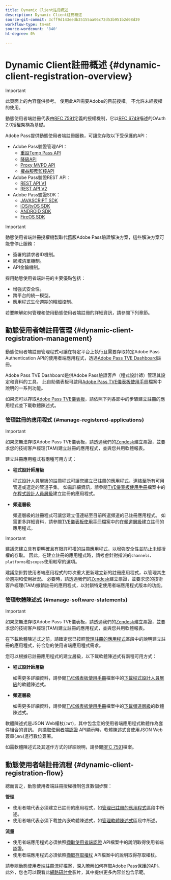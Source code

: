 ```yaml
---
title: Dynamic Client註冊概述
description: Dynamic Client註冊概述
source-git-commit: 3cff9d143eedb35155aa06c72d53b951b2d08d39
workflow-type: tm+mt
source-wordcount: '840'
ht-degree: 0%

---
```



# Dynamic Client註冊概述 {#dynamic-client-registration-overview}

>[!IMPORTANT]
>
> 此頁面上的內容僅供參考。 使用此API需要Adobe的目前授權。 不允許未經授權的使用。

動態使用者端註冊代表由[RFC 7591](https://datatracker.ietf.org/doc/html/rfc7591)定義的授權機制，它以[RFC 6749](https://datatracker.ietf.org/doc/html/rfc6749)描述的OAuth 2.0授權架構為基礎。

Adobe Pass提供動態使用者端註冊服務，可讓您存取以下受保護的API：

* Adobe Pass驗證管理API：
   * [重設Temp Pass API](../reset-temp-pass.md)
   * [降級API](../degradation-api-overview.md)
   * [Proxy MVPD API](../proxy-mvpd-webserv.md)
   * [權益服務監控API](../entitlement-service-monitoring-api.md)
* Adobe Pass驗證REST API：
   * [REST API V1](../rest-api-reference.md)
   * [REST API V2](../rest-api-v2/apis/rest-api-v2-apis-overview.md)
* Adobe Pass驗證SDK：
   * [JAVASCRIPT SDK](../javascript-sdk-api-reference.md)
   * [iOS/tvOS SDK](../iostvos-sdk-api-reference.md)
   * [ANDROID SDK](../android-sdk-api-reference.md)
   * [FireOS SDK](../amazon-fireos-native-client-api-reference.md)

>[!IMPORTANT]
>
> 動態使用者端註冊授權機製取代舊版Adobe Pass驗證解決方案，這些解決方案可能會停止服務：
>
> * 簽署的請求者ID機制。
> * 網域清單機制。
> * API金鑰機制。

採用動態使用者端註冊的主要優點包括：

* 增強式安全性。
* 跨平台的統一模型。
* 應用程式生命週期的精細控制。

若要瞭解如何管理和使用動態使用者端註冊的詳細資訊，請參閱下列章節。

## 動態使用者端註冊管理 {#dynamic-client-registration-management}

動態使用者端註冊管理程式可讓在特定平台上執行且需要存取特定Adobe Pass Authentication API的使用者端應用程式，透過[Adobe Pass TVE Dashboard](https://console.auth.adobe.com/)註冊。

Adobe Pass TVE Dashboard是供Adobe Pass驗證客戶（程式設計師）管理其設定和資料的工具。 此自助儀表板可啟用[Adobe Pass TVE儀表板使用手冊](../tve-dashboard-user-guide.md)檔案中說明的一系列功能。

如果您可以存取[Adobe Pass TVE儀表板](https://console.auth.adobe.com/)，請依照下列各節中的步驟建立註冊的應用程式並下載軟體陳述式。

### 管理註冊的應用程式 {#manage-registered-applications}

>[!IMPORTANT]
>
> 如果您無法存取Adobe Pass TVE儀表板，請透過我們的[Zendesk](https://adobeprimetime.zendesk.com)建立票證，並要求您的技術客戶經理(TAM)建立註冊的應用程式，並與您共用軟體報表。

建立註冊應用程式有兩種可用方式：

* **程式設計師層級**

  程式設計人員層級的註冊程式可讓您建立已註冊的應用程式，連結至所有可用管道或選定的管道子集。 如需詳細資訊，請參閱[TVE儀表板使用手冊](../tve-dashboard-user-guide.md)檔案中的[在程式設計人員層級](../tve-dashboard-user-guide.md#create-registered-application-programmer-level)建立註冊的應用程式。


* **頻道層級**

  頻道層級的註冊程式可讓您建立僅連結至目前所選頻道的已註冊應用程式。 如需更多詳細資料，請參閱[TVE儀表板使用手冊](../tve-dashboard-user-guide.md)檔案中的[在頻道層級](../tve-dashboard-user-guide.md#create-registered-application-channel-level)建立註冊的應用程式。

>[!IMPORTANT]
>
> 建議您建立具有更明確且有限許可權的註冊應用程式，以增強安全性並防止未經授權的存取。 因此，在建立註冊的應用程式時，請考慮針對指派的`channels`、`platforms`和`scopes`使用較窄的選項。
>
> 建議您針對使用者端應用程式的每次重大更新建立新的註冊應用程式，以管理其生命週期和使用狀況。 必要時，請透過我們的[Zendesk](https://adobeprimetime.zendesk.com)建立票證，並要求您的技術客戶經理(TAM)撤銷註冊的應用程式，以封鎖特定使用者端應用程式版本的功能。

### 管理軟體陳述式 {#manage-software-statements}

>[!IMPORTANT]
>
> 如果您無法存取Adobe Pass TVE儀表板，請透過我們的[Zendesk](https://adobeprimetime.zendesk.com)建立票證，並要求您的技術客戶經理(TAM)建立註冊的應用程式，並與您共用軟體報表。

在下載軟體陳述式之前，請確定您已按照[管理註冊的應用程式](#manage-registered-applications)區段中的說明建立註冊的應用程式，符合您的使用者端應用程式需求。

您可以根據已註冊應用程式的建立層級，以下載軟體陳述式有兩種可用方式：

* **程式設計師層級**

  如需更多詳細資料，請參閱[TVE儀表板使用手冊](../tve-dashboard-user-guide.md)檔案中的[下載程式設計人員層級](../tve-dashboard-user-guide.md#download-software-statement-programmer-level)的軟體陳述式。

* **頻道層級**

  如需更多詳細資料，請參閱[TVE儀表板使用手冊](../tve-dashboard-user-guide.md)檔案中的[下載頻道層級](../tve-dashboard-user-guide.md#download-software-statement-channel-level)的軟體陳述式。

軟體陳述式是JSON Web權杖(`JWT`)，其中包含您的使用者端應用程式軟體作為套件組合的資訊。 向[擷取使用者端認證](./apis/dynamic-client-registration-apis-retrieve-client-credentials.md) API顯示時，軟體陳述式會使用JSON Web簽章(`JWS`)進行數位簽署。

如需軟體陳述式及其運作方式的詳細說明，請參閱[RFC 7591](https://tools.ietf.org/html/rfc7591)檔案。

## 動態使用者端註冊流程  {#dynamic-client-registration-flow}

總而言之，動態使用者端註冊授權機制包含數個步驟：

**管理**

* 使用者端代表必須建立已註冊的應用程式，如[管理已註冊的應用程式](#manage-registered-applications)區段中所述。
* 使用者端代表必須下載並內嵌軟體陳述式，如[管理軟體陳述式](#manage-software-statements)區段中所述。

**流量**

* 使用者端應用程式必須依照[擷取使用者端認證](./apis/dynamic-client-registration-apis-retrieve-client-credentials.md) API檔案中的說明取得使用者端認證。
* 使用者端應用程式必須依照[擷取存取權杖](./apis/dynamic-client-registration-apis-retrieve-access-token.md) API檔案中的說明取得存取權杖。

請參閱[動態使用者端註冊流程](./flows/dynamic-client-registration-flow.md)檔案，深入瞭解如何存取Adobe Pass保護的API。 此外，您也可以觀看此[網路研討會](https://my.adobeconnect.com/pzkp8ujrigg1/)影片，其中提供更多內容並包含示範。
